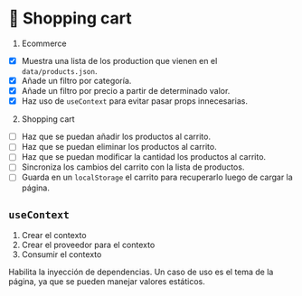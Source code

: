# 🛒 Shopping cart

1. Ecommerce

- [x] Muestra una lista de los production que vienen en el `data/products.json`.
- [x] Añade un filtro por categoría.
- [x] Añade un filtro por precio a partir de determinado valor.
- [x] Haz uso de `useContext` para evitar pasar props innecesarias.

2. Shopping cart

- [ ] Haz que se puedan añadir los productos al carrito.
- [ ] Haz que se puedan eliminar los productos al carrito.
- [ ] Haz que se puedan modificar la cantidad los productos al carrito.
- [ ] Sincroniza los cambios del carrito con la lista de productos.
- [ ] Guarda en un `localStorage` el carrito para recuperarlo luego de cargar la página.

## `useContext`

1. Crear el contexto
2. Crear el proveedor para el contexto
3. Consumir el contexto

Habilita la inyección de dependencias. Un caso de uso es el tema de la página, ya que se pueden manejar valores estáticos.